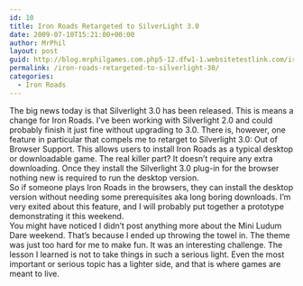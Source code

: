 ```yaml
---
id: 10
title: Iron Roads Retargeted to SilverLight 3.0
date: 2009-07-10T15:21:00+00:00
author: MrPhil
layout: post
guid: http://blog.mrphilgames.com.php5-12.dfw1-1.websitetestlink.com/iron-roads-retargeted-to-silverlight-3-0/
permalink: /iron-roads-retargeted-to-silverlight-30/
categories:
  - Iron Roads
---
```

The big news today is that Silverlight 3.0 has been released. This is means a change for Iron Roads. I&#8217;ve been working with Silverlight 2.0 and could probably finish it just fine without upgrading to 3.0. There is, however, one feature in particular that compels me to retarget to Silverlight 3.0: Out of Browser Support. This allows users to install Iron Roads as a typical desktop or downloadable game. The real killer part? It doesn&#8217;t require any extra downloading. Once they install the Silverlight 3.0 plug-in for the browser nothing new is required to run the desktop version.   
So if someone plays Iron Roads in the browsers, they can install the desktop version without needing some prerequisites aka long boring downloads. I&#8217;m very exited about this feature, and I will probably put together a prototype demonstrating it this weekend.  
You might have noticed I didn&#8217;t post anything more about the Mini Ludum Dare weekend. That&#8217;s because I ended up throwing the towel in. The theme was just too hard for me to make fun. It was an interesting challenge. The lesson I learned is not to take things in such a serious light. Even the most important or serious topic has a lighter side, and that is where games are meant to live.